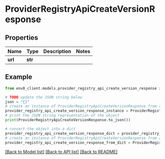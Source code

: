 # ProviderRegistryApiCreateVersionResponse


## Properties

Name | Type | Description | Notes
------------ | ------------- | ------------- | -------------
**url** | **str** |  | 

## Example

```python
from env0_client.models.provider_registry_api_create_version_response import ProviderRegistryApiCreateVersionResponse

# TODO update the JSON string below
json = "{}"
# create an instance of ProviderRegistryApiCreateVersionResponse from a JSON string
provider_registry_api_create_version_response_instance = ProviderRegistryApiCreateVersionResponse.from_json(json)
# print the JSON string representation of the object
print(ProviderRegistryApiCreateVersionResponse.to_json())

# convert the object into a dict
provider_registry_api_create_version_response_dict = provider_registry_api_create_version_response_instance.to_dict()
# create an instance of ProviderRegistryApiCreateVersionResponse from a dict
provider_registry_api_create_version_response_from_dict = ProviderRegistryApiCreateVersionResponse.from_dict(provider_registry_api_create_version_response_dict)
```
[[Back to Model list]](../README.md#documentation-for-models) [[Back to API list]](../README.md#documentation-for-api-endpoints) [[Back to README]](../README.md)


